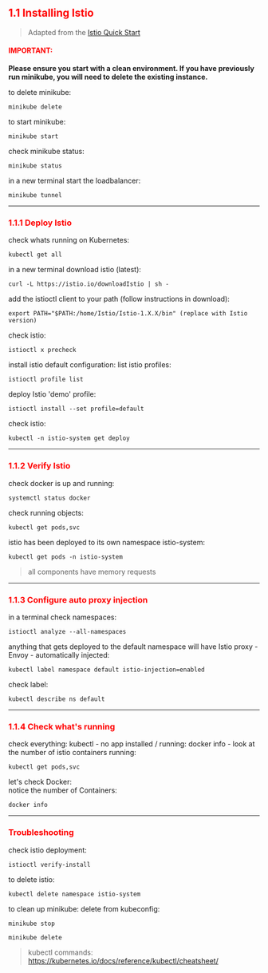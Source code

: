 ## <font color='red'> 1.1 Installing Istio </font>

> Adapted from the [Istio Quick Start](https://istio.io/docs/setup/kubernetes/quick-start/)  

#### <font color='red'>IMPORTANT:</font> 
<strong>Please ensure you start with a clean environment. 
If you have previously run minikube, you will need to delete the existing instance.</strong>

to delete  minikube:
```
minikube delete
```

to start minikube:
```
minikube start
```
check minikube status:
```
minikube status
```
in a new terminal start the loadbalancer:
```
minikube tunnel
```
---

### <font color='red'> 1.1.1 Deploy Istio </font>
check whats running on Kubernetes:
```
kubectl get all
```
in a new terminal download istio (latest): 
```
curl -L https://istio.io/downloadIstio | sh -
```
add the istioctl client to your path (follow instructions in download):
```
export PATH="$PATH:/home/Istio/Istio-1.X.X/bin" (replace with Istio version)
```
check istio:
```
istioctl x precheck
```

install istio default configuration:
list istio profiles:
```
istioctl profile list
```
deploy Istio 'demo' profile:
```
istioctl install --set profile=default
```
check istio:
```
kubectl -n istio-system get deploy
```
---

### <font color='red'> 1.1.2 Verify Istio </font>
check docker is up and running:
```
systemctl status docker
```
check running objects:
```
kubectl get pods,svc
```
istio has been deployed to its own namespace istio-system:
```
kubectl get pods -n istio-system
```
> all components have memory requests
---

### <font color='red'> 1.1.3 Configure auto proxy injection </font>
in a terminal check namespaces:
```
istioctl analyze --all-namespaces
```
anything that gets deployed to the default namespace will have Istio proxy - Envoy - automatically injected: 
```
kubectl label namespace default istio-injection=enabled
```
check label:
```
kubectl describe ns default
```

---

### <font color='red'> 1.1.4 Check what's running </font>
check everything:
kubectl - no app installed / running:
docker info - look at the number of istio containers running:
```
kubectl get pods,svc
```
let's check Docker:  
notice the number of Containers:
```
docker info
```
---

### <font color='red'> Troubleshooting </font>
check istio deployment:
```
istioctl verify-install
```
to delete istio:
```
kubectl delete namespace istio-system
```

to clean up minikube:
delete from kubeconfig:
```
minikube stop
```
```
minikube delete
```

> kubectl commands: https://kubernetes.io/docs/reference/kubectl/cheatsheet/